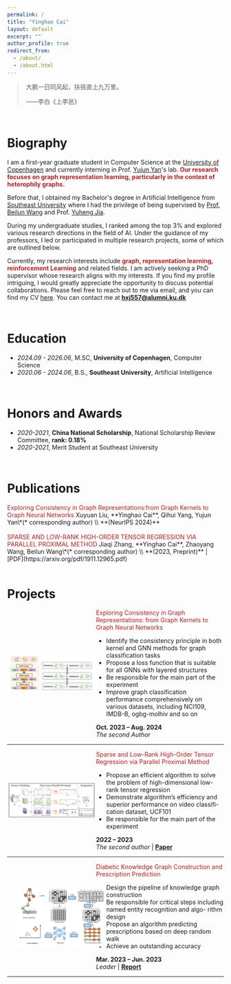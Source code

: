 ```yaml
---
permalink: /
title: "Yinghao Cai"
layout: default
excerpt: ""
author_profile: true
redirect_from: 
  - /about/
  - /about.html
---
```


<span class='anchor' id='about-me'></span>



> ​																										大鹏一日同风起，扶摇直上九万里。
>
> ​																																															                      ——李白《上李邕》



<br>

# Biography

I am a first-year graduate student in Computer Science at the [University of Copenhagen](https://www.ku.dk/english/) and currently interning in Prof. [Yujun Yan](https://sites.google.com/umich.edu/yujunyan/home)'s lab. <font color='FireBrick'><strong>Our research focuses on graph representation learning, particularly in the context of heterophily graphs.</strong></font>

Before that, I obtained my Bachelor's degree in Artificial Intelligence from [Southeast University](https://www.seu.edu.cn/) where I had the privilege of being supervised by [Prof. Beilun Wang](https://cse.seu.edu.cn/2019/0105/c23024a257533/pagem.htm) and Prof. [Yuheng Jia](https://jyh-learning.github.io/). 

During my undergraduate studies, I ranked among the top 3% and explored various research directions in the field of AI. Under the guidance of my professors, I led or participated in multiple research projects, some of which are outlined below.

Currently, my research interests include <font color='FireBrick'><strong>graph, representation learning, reinforcement Learning</strong></font> and related fields. I am actively seeking a PhD supervisor whose research aligns with my interests. If you find my profile intriguing, I would greatly appreciate the opportunity to discuss potential collaborations. Please feel free to reach out to me via email, and you can find my CV [here](https://raw.githubusercontent.com/Fuyao233/yinghaocai/master/docs/CV.pdf). You can contact me at​ ​**hxj557@alumni.ku.dk**

<br>



# Education

- *2024.09 - 2026.06*, M.SC, **University of Copenhagen**, Computer Science
- *2020.06 - 2024.06*, B.S., **Southeast University**, Artificial Intelligence

<br>

# Honors and Awards

- *2020-2021*, **China National Scholarship**, National Scholarship Review Committee, **rank: 0.18%**
- *2020-2021*, Merit Student at Southeast University 

<br>

# Publications 

<div class='paper-box-text' markdown="1">
<font color='FireBrick'>Exploring Consistency in Graph Representations:from Graph Kernels to
Graph Neural Networks</font>
Xuyuan Liu, **Yinghao Cai**, Qihui Yang, Yujun Yan\*(* corresponding author) \\
**(NeurlPS 2024)** 
</div>

<br>

<div class='paper-box-text' markdown="1">
<font color='FireBrick'>SPARSE AND LOW-RANK HIGH-ORDER TENSOR REGRESSION
    VIA PARALLEL PROXIMAL METHOD</font>
Jiaqi Zhang, **Yinghao Cai**, Zhaoyang Wang, Beilun Wang\*(* corresponding author) \\
**(2023, Preprint)** |  [PDF](https://arxiv.org/pdf/1911.12965.pdf)
</div>
<br>


# Projects

<div style="display: flex; align-items: center;">
  <div style="flex: 1; max-height: 50%; max-width: 59%;">
    <img src="https://raw.githubusercontent.com/Fuyao233/yinghaocai/master/_pages/imgs/GExpress.png" alt="图片" style="max-width: 100%;">
  </div>
<div class='paper-box-text' style="max-width: 59%">
    <font color="FireBrick">Exploring Consistency in Graph Representations: from Graph Kernels to Graph Neural Networks</font><br>
	<ul>
        <li>Identify the consistency principle in both kernel and GNN methods for graph
classification tasks</li>
        <li>Propose a loss function that is suitable for all GNNs with layered structures</li>
        <li>Be responsible for the main part of the experiment</li>
        <li>Improve graph classification performance comprehensively on various datasets,
including NCI109, IMDB-B, ogbg-molhiv and so on</li>
    </ul>
    <strong>Oct. 2023 – Aug. 2024</strong><br>
    <em>The second Author</em> 
    </div></div>


<hr>
<div style="display: flex; align-items: center;">
  <div style="flex: 1; max-height: 50%; max-width: 59%;">
    <img src="https://raw.githubusercontent.com/Fuyao233/yinghaocai/master/_pages/imgs/SLTR.png" alt="图片" style="max-width: 100%;">
  </div>
<div class='paper-box-text' style="max-width: 59%">
    <font color="FireBrick">Sparse and Low-Rank High-Order Tensor Regression via Parallel Proximal Method </font><br>
	<ul>
        <li>Propose an efficient algorithm to solve the problem of high-dimensional low-
rank tensor regression</li>
        <li>Demonstrate algorithm’s efficiency and superior performance on video classifi-
cation dataset, UCF101</li>
        <li>Be responsible for the main part of the experiment</li>
    </ul>
    <strong>2022 – 2023</strong><br>
    <em>The second author</em> |
    <a href="https://arxiv.org/pdf/1911.12965.pdf"><strong>Paper</strong></a></div></div>


<hr>
<div style="display: flex; align-items: center;">
<div style="flex: 1; max-height: 50%; max-width: 59%;">
  <img src="https://raw.githubusercontent.com/Fuyao233/yinghaocai/master/_pages/imgs/KG-engineer.png" alt="图片" style="max-width: 100%; max-height: 50%; max-width: 100%; padding: 20px; position: relative;">
</div>
<div class='paper-box-text' style="max-width: 59%">
    <font color="FireBrick">Diabetic Knowledge Graph Construction and Prescription Prediction</font><br>
	<ul>
        <li>Design the pipeline of knowledge graph construction</li>
        <li>Be responsible for critical steps including named entity recognition and algo-
rithm design</li>
        <li>Propose an algorithm predicting prescriptions based on deep random walk</li>
        <li>Achieve an outstanding accuracy</li>
    </ul>
    <strong>Mar. 2023 – Jun. 2023</strong><br>
    <em>Leader</em> |
    <a href="https://raw.githubusercontent.com/Fuyao233/yinghaocai/master/docs/知识工程实践报告.pdf"><strong>Report</strong></a></div></div>



<hr>







<div style="height: 75px;"></div>
